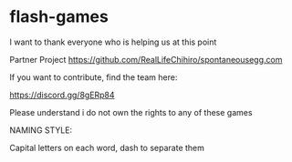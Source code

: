 # flash-games
I want to thank everyone who is helping us at this point

Partner Project https://github.com/RealLifeChihiro/spontaneousegg.com

If you want to contribute, find the team here:

https://discord.gg/8gERp84

Please understand i do not own the rights to any of these games


NAMING STYLE:

Capital letters on each word, dash to separate them


